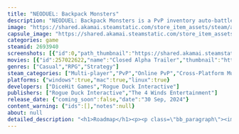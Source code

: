 ```yaml
---
title: "NEODUEL: Backpack Monsters"
description: "NEODUEL: Backpack Monsters is a PvP inventory auto-battler with a monster-trainer twist! Collect Cosmions and items, and strategically manage your backpack to create unbeatable combos in tactical duels. Rise through the leagues to become the ultimate Cosmion master!"
image: "https://shared.akamai.steamstatic.com/store_item_assets/steam/apps/2693940/header_alt_assets_0.jpg?t=1732789978"
capsule_image: "https://shared.akamai.steamstatic.com/store_item_assets/steam/apps/2693940/8e5b1e10fbe99dd7d83b4ef43c4f071fcc949302/capsule_231x87_alt_assets_0.jpg?t=1732789978"
categories: game
steamid: 2693940
screenshots: [{"id":0,"path_thumbnail":"https://shared.akamai.steamstatic.com/store_item_assets/steam/apps/2693940/ss_b277dc60785b50bac9ded5f2370251baf4a2f036.600x338.jpg?t=1732789978","path_full":"https://shared.akamai.steamstatic.com/store_item_assets/steam/apps/2693940/ss_b277dc60785b50bac9ded5f2370251baf4a2f036.1920x1080.jpg?t=1732789978"},{"id":1,"path_thumbnail":"https://shared.akamai.steamstatic.com/store_item_assets/steam/apps/2693940/ss_97ac0b1fa4c18e760681bcc1887125b8d0024245.600x338.jpg?t=1732789978","path_full":"https://shared.akamai.steamstatic.com/store_item_assets/steam/apps/2693940/ss_97ac0b1fa4c18e760681bcc1887125b8d0024245.1920x1080.jpg?t=1732789978"},{"id":2,"path_thumbnail":"https://shared.akamai.steamstatic.com/store_item_assets/steam/apps/2693940/ss_1aef1892f450842c183edc4430f7f305e1ef009d.600x338.jpg?t=1732789978","path_full":"https://shared.akamai.steamstatic.com/store_item_assets/steam/apps/2693940/ss_1aef1892f450842c183edc4430f7f305e1ef009d.1920x1080.jpg?t=1732789978"},{"id":3,"path_thumbnail":"https://shared.akamai.steamstatic.com/store_item_assets/steam/apps/2693940/ss_aacfcca7d6c5df68ad855b1e37226038e56315a2.600x338.jpg?t=1732789978","path_full":"https://shared.akamai.steamstatic.com/store_item_assets/steam/apps/2693940/ss_aacfcca7d6c5df68ad855b1e37226038e56315a2.1920x1080.jpg?t=1732789978"},{"id":4,"path_thumbnail":"https://shared.akamai.steamstatic.com/store_item_assets/steam/apps/2693940/ss_949e70841b7a70ac8ac3a9d4ed1f359155ecd762.600x338.jpg?t=1732789978","path_full":"https://shared.akamai.steamstatic.com/store_item_assets/steam/apps/2693940/ss_949e70841b7a70ac8ac3a9d4ed1f359155ecd762.1920x1080.jpg?t=1732789978"},{"id":5,"path_thumbnail":"https://shared.akamai.steamstatic.com/store_item_assets/steam/apps/2693940/ss_a473336451c5016e4291dea19719ac959f7714a2.600x338.jpg?t=1732789978","path_full":"https://shared.akamai.steamstatic.com/store_item_assets/steam/apps/2693940/ss_a473336451c5016e4291dea19719ac959f7714a2.1920x1080.jpg?t=1732789978"},{"id":6,"path_thumbnail":"https://shared.akamai.steamstatic.com/store_item_assets/steam/apps/2693940/ss_999d9986f17c85526c1d0d5aaee63ef59ea98871.600x338.jpg?t=1732789978","path_full":"https://shared.akamai.steamstatic.com/store_item_assets/steam/apps/2693940/ss_999d9986f17c85526c1d0d5aaee63ef59ea98871.1920x1080.jpg?t=1732789978"},{"id":7,"path_thumbnail":"https://shared.akamai.steamstatic.com/store_item_assets/steam/apps/2693940/ss_989e11b2415a037605285e496597cf7b3972e5f5.600x338.jpg?t=1732789978","path_full":"https://shared.akamai.steamstatic.com/store_item_assets/steam/apps/2693940/ss_989e11b2415a037605285e496597cf7b3972e5f5.1920x1080.jpg?t=1732789978"},{"id":12,"path_thumbnail":"https://shared.akamai.steamstatic.com/store_item_assets/steam/apps/2693940/ss_58882e2cd0d42e8143e95affd39affd25db8ae73.600x338.jpg?t=1732789978","path_full":"https://shared.akamai.steamstatic.com/store_item_assets/steam/apps/2693940/ss_58882e2cd0d42e8143e95affd39affd25db8ae73.1920x1080.jpg?t=1732789978"},{"id":14,"path_thumbnail":"https://shared.akamai.steamstatic.com/store_item_assets/steam/apps/2693940/ss_1fb7f9c65b6e5615494f572e225b1d0d2b30ffbd.600x338.jpg?t=1732789978","path_full":"https://shared.akamai.steamstatic.com/store_item_assets/steam/apps/2693940/ss_1fb7f9c65b6e5615494f572e225b1d0d2b30ffbd.1920x1080.jpg?t=1732789978"},{"id":16,"path_thumbnail":"https://shared.akamai.steamstatic.com/store_item_assets/steam/apps/2693940/ss_6ea4ec3880a991f38c0a4abe005a6486e0b0c301.600x338.jpg?t=1732789978","path_full":"https://shared.akamai.steamstatic.com/store_item_assets/steam/apps/2693940/ss_6ea4ec3880a991f38c0a4abe005a6486e0b0c301.1920x1080.jpg?t=1732789978"}]
movies: [{"id":257022622,"name":"Closed Alpha Trailer","thumbnail":"https://shared.akamai.steamstatic.com/store_item_assets/steam/apps/257022622/movie.293x165.jpg?t=1726482943","webm":{"480":"http://video.akamai.steamstatic.com/store_trailers/257022622/movie480_vp9.webm?t=1726482943","max":"http://video.akamai.steamstatic.com/store_trailers/257022622/movie_max_vp9.webm?t=1726482943"},"mp4":{"480":"http://video.akamai.steamstatic.com/store_trailers/257022622/movie480.mp4?t=1726482943","max":"http://video.akamai.steamstatic.com/store_trailers/257022622/movie_max.mp4?t=1726482943"},"highlight":true},{"id":257060351,"name":"Launch Accolades Trailer","thumbnail":"https://shared.akamai.steamstatic.com/store_item_assets/steam/apps/257060351/8888ee2adb957313cb7b2e05c1537f62df561fb6/movie_600x337.jpg?t=1727703718","webm":{"480":"http://video.akamai.steamstatic.com/store_trailers/257060351/movie480_vp9.webm?t=1727703718","max":"http://video.akamai.steamstatic.com/store_trailers/257060351/movie_max_vp9.webm?t=1727703718"},"mp4":{"480":"http://video.akamai.steamstatic.com/store_trailers/257060351/movie480.mp4?t=1727703718","max":"http://video.akamai.steamstatic.com/store_trailers/257060351/movie_max.mp4?t=1727703718"},"highlight":true}]
genres: ["Casual","RPG","Strategy"]
steam_categories: ["Multi-player","PvP","Online PvP","Cross-Platform Multiplayer","Steam Achievements","Steam Cloud","Remote Play Together","Family Sharing"]
platforms: {"windows":true,"mac":true,"linux":true}
developers: ["DiceHit Games","Rogue Duck Interactive"]
publishers: ["Rogue Duck Interactive","The 4 Winds Entertainment"]
release_date: {"coming_soon":false,"date":"30 Sep, 2024"}
content_warning: {"ids":[],"notes":null}
about: null
detailed_description: "<h1>Roadmap</h1><p><p class=\"bb_paragraph\"><img class=\"bb_img\" src=\"https://shared.akamai.steamstatic.com/store_item_assets/steam/apps/2693940/extras/novo_en.png?t=1732789978\" /></p></p><br><h1>About the Game</h1><p class=\"bb_paragraph\"><img class=\"bb_img\" src=\"https://shared.akamai.steamstatic.com/store_item_assets/steam/apps/2693940/extras/Build-Team.png?t=1732789978\" />Monster-taming meets strategic inventory management in this thrilling multiplayer, auto-battler game! </p><p class=\"bb_paragraph\">Choose your Cosmions, <strong>place</strong> and <strong>combine</strong> them to <strong>create powerful synergies</strong> and beat your opponents!</p><p class=\"bb_paragraph\"><img class=\"bb_img\" src=\"https://shared.akamai.steamstatic.com/store_item_assets/steam/apps/2693940/extras/Air-Evolutions-Inventory-NeoDuel-small.gif?t=1732789978\" /></p><p class=\"bb_paragraph\"><img class=\"bb_img\" src=\"https://shared.akamai.steamstatic.com/store_item_assets/steam/apps/2693940/extras/FuseCosmions.png?t=1732789978\" /></p><p class=\"bb_paragraph\">Use essences to evolve your Cosmions into their advanced forms or make use of the power of fusion between different monsters to unlock unique and powerful creations. <br><img class=\"bb_img\" src=\"https://shared.akamai.steamstatic.com/store_item_assets/steam/apps/2693940/extras/ChallengeDuelists.png?t=1732789978\" /></p><p class=\"bb_paragraph\">NeoDuel: Backpack Monsters is an asynchronous multiplayer game. You have control over time and the game's pace. </p><p class=\"bb_paragraph\">Need a break? Pause and take your time. Your progress will be on hold, and your opponents will be ready and eager for your next move.</p><p class=\"bb_paragraph\"><img class=\"bb_img\" src=\"https://shared.akamai.steamstatic.com/store_item_assets/steam/apps/2693940/extras/DuelWon-NeoDuel.gif?t=1732789978\" /></p><p class=\"bb_paragraph\">  <br><img class=\"bb_img\" src=\"https://shared.akamai.steamstatic.com/store_item_assets/steam/apps/2693940/extras/ClimbRanks.png?t=1732789978\" /></p><p class=\"bb_paragraph\">From your humble neighborhood street to the shiny stadiums of monster battling, win against other players to rise through the leagues! </p><p class=\"bb_paragraph\">NeoDuel: Backpack Monsters includes <strong>ranks</strong> and features designed for thrilling, <strong>competitive play</strong>.</p>"
---
```


